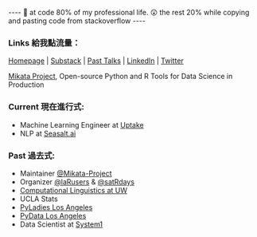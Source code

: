 ---- 🥺 at code 80% of my professional life. 😲 the rest 20% while copying and pasting code from stackoverflow ----

### Links 給我點流量：

[Homepage](https://amychen.xyz) | [Substack](https://amycc.substack.com) | [Past Talks](https://amy17519.me/talk/) | [LinkedIn](https://www.linkedin.com/in/amy17519) | [Twitter](https://www.twitter.com/amy17519)

[Mikata Project](https://mikata.dev), Open-source Python and R Tools for Data Science in Production

### Current 現在進行式:

- Machine Learning Engineer at [Uptake](https://uptake.com)
- NLP at [Seasalt.ai](https://seasalt.ai/)

### Past 過去式:

- Maintainer [@Mikata-Project](https://github.com/Mikata-Project)
- Organizer [@laRusers](https://github.com/laRusers) & [@satRdays](https://github.com/satRdays)
- [Computational Linguistics at UW](https://www.compling.uw.edu)
- UCLA Stats
- [PyLadies Los Angeles](https://www.meetup.com/Pyladies-LA/)
- [PyData Los Angeles](https://pydata.org)
- Data Scientist at [System1](https://system1.com)
